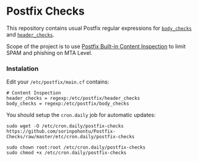 # Postfix Checks

This repository contains usual Postfix regular expressions for [`body_checks`](http://www.postfix.org/header_checks.5.html) and [`header_checks`](http://www.postfix.org/header_checks.5.html).    

Scope of the project is to use [Postfix Built-in Content Inspection](http://www.postfix.com/BUILTIN_FILTER_README.html) to limit SPAM and phishing on MTA Level.    

### Instalation

Edit your `/etc/postfix/main.cf` contains:

```
# Content Inspection
header_checks = regexp:/etc/postfix/header_checks
body_checks = regexp:/etc/postfix/body_checks
```

You should setup the `cron.daily` job for automatic updates:

```
sudo wget -O /etc/cron.daily/postfix-checks https://github.com/sorinpohontu/Postfix-Checks/raw/master/etc/cron.daily/postfix-checks

sudo chown root:root /etc/cron.daily/postfix-checks
sudo chmod +x /etc/cron.daily/postfix-checks

```

